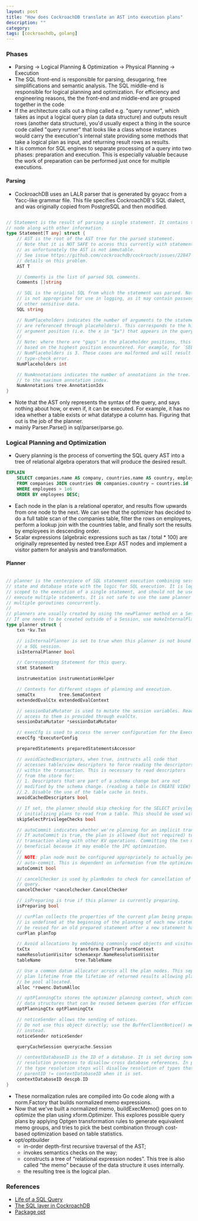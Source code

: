 ```yaml
---
layout: post
title: "How does CockroachDB translate an AST into execution plans"
description: "" 
category: 
tags: [cockroachdb, golang]
--- 
```



### Phases

* Parsing → Logical Planning & Optimization → Physical Planning → Execution
* The SQL front-end is responsible for parsing, desugaring, free simplifications and semantic analysis. The SQL middle-end is responsible for logical planning and optimization. For efficiency and engineering reasons, the the front-end and middle-end are grouped together in the code
* If the architecture calls out a thing called e.g. "query runner", which takes as input a logical query plan (a data structure) and outputs result rows (another data structure), you'd usually expect a thing in the source code called "query runner" that looks like a class whose instances would carry the execution's internal state providing some methods that take a logical plan as input, and returning result rows as results.
* It is common for SQL engines to separate processing of a query into two phases: preparation and execution. This is especially valuable because the work of preparation can be performed just once for multiple executions.

#### Parsing

* CockroachDB uses an LALR parser that is generated by goyacc from a Yacc-like grammar file. This file specifies CockroachDB's SQL dialect, and was originally copied from PostgreSQL and then modified.

```go

// Statement is the result of parsing a single statement. It contains the AST
// node along with other information.
type Statement[T any] struct {
	// AST is the root of the AST tree for the parsed statement.
	// Note that it is NOT SAFE to access this currently with statement execution,
	// as unfortunately the AST is not immutable.
	// See issue https://github.com/cockroachdb/cockroach/issues/22847 for more
	// details on this problem.
	AST T

	// Comments is the list of parsed SQL comments.
	Comments []string

	// SQL is the original SQL from which the statement was parsed. Note that this
	// is not appropriate for use in logging, as it may contain passwords and
	// other sensitive data.
	SQL string

	// NumPlaceholders indicates the number of arguments to the statement (which
	// are referenced through placeholders). This corresponds to the highest
	// argument position (i.e. the x in "$x") that appears in the query.
	//
	// Note: where there are "gaps" in the placeholder positions, this number is
	// based on the highest position encountered. For example, for `SELECT $3`,
	// NumPlaceholders is 3. These cases are malformed and will result in a
	// type-check error.
	NumPlaceholders int

	// NumAnnotations indicates the number of annotations in the tree. It is equal
	// to the maximum annotation index.
	NumAnnotations tree.AnnotationIdx
}
```



* Note that the AST only represents the syntax of the query, and says nothing about how, or even if, it can be executed. For example, it has no idea whether a table exists or what datatype a column has. Figuring that out is the job of the planner.
* mainly Parser.Parse() in sql/parser/parse.go.


### Logical Planning and Optimization

* Query planning is the process of converting the SQL query AST into a tree of relational algebra operators that will produce the desired result.

```sql
EXPLAIN
    SELECT companies.name AS company, countries.name AS country, employees
    FROM companies JOIN countries ON companies.country = countries.id
    WHERE employees > 1e6
    ORDER BY employees DESC;
```
* Each node in the plan is a relational operator, and results flow upwards from one node to the next. We can see that the optimizer has decided to do a full table scan of the companies table, filter the rows on employees, perform a lookup join with the countries table, and finally sort the results by employees in descending order.
* Scalar expressions (algebraic expressions such as tax / total * 100) are originally represented by nested tree.Expr AST nodes and implement a visitor pattern for analysis and transformation.


#### Planner

```go

// planner is the centerpiece of SQL statement execution combining session
// state and database state with the logic for SQL execution. It is logically
// scoped to the execution of a single statement, and should not be used to
// execute multiple statements. It is not safe to use the same planner from
// multiple goroutines concurrently.
//
// planners are usually created by using the newPlanner method on a Session.
// If one needs to be created outside of a Session, use makeInternalPlanner().
type planner struct {
	txn *kv.Txn

	// isInternalPlanner is set to true when this planner is not bound to
	// a SQL session.
	isInternalPlanner bool

	// Corresponding Statement for this query.
	stmt Statement

	instrumentation instrumentationHelper

	// Contexts for different stages of planning and execution.
	semaCtx         tree.SemaContext
	extendedEvalCtx extendedEvalContext

	// sessionDataMutator is used to mutate the session variables. Read
	// access to them is provided through evalCtx.
	sessionDataMutator *sessionDataMutator

	// execCfg is used to access the server configuration for the Executor.
	execCfg *ExecutorConfig

	preparedStatements preparedStatementsAccessor

	// avoidCachedDescriptors, when true, instructs all code that
	// accesses table/view descriptors to force reading the descriptors
	// within the transaction. This is necessary to read descriptors
	// from the store for:
	// 1. Descriptors that are part of a schema change but are not
	// modified by the schema change. (reading a table in CREATE VIEW)
	// 2. Disable the use of the table cache in tests.
	avoidCachedDescriptors bool

	// If set, the planner should skip checking for the SELECT privilege when
	// initializing plans to read from a table. This should be used with care.
	skipSelectPrivilegeChecks bool

	// autoCommit indicates whether we're planning for an implicit transaction.
	// If autoCommit is true, the plan is allowed (but not required) to commit the
	// transaction along with other KV operations. Committing the txn might be
	// beneficial because it may enable the 1PC optimization.
	//
	// NOTE: plan node must be configured appropriately to actually perform an
	// auto-commit. This is dependent on information from the optimizer.
	autoCommit bool

	// cancelChecker is used by planNodes to check for cancellation of the associated
	// query.
	cancelChecker *cancelchecker.CancelChecker

	// isPreparing is true if this planner is currently preparing.
	isPreparing bool

	// curPlan collects the properties of the current plan being prepared. This state
	// is undefined at the beginning of the planning of each new statement, and cannot
	// be reused for an old prepared statement after a new statement has been prepared.
	curPlan planTop

	// Avoid allocations by embedding commonly used objects and visitors.
	txCtx                 transform.ExprTransformContext
	nameResolutionVisitor schemaexpr.NameResolutionVisitor
	tableName             tree.TableName

	// Use a common datum allocator across all the plan nodes. This separates the
	// plan lifetime from the lifetime of returned results allowing plan nodes to
	// be pool allocated.
	alloc *rowenc.DatumAlloc

	// optPlanningCtx stores the optimizer planning context, which contains
	// data structures that can be reused between queries (for efficiency).
	optPlanningCtx optPlanningCtx

	// noticeSender allows the sending of notices.
	// Do not use this object directly; use the BufferClientNotice() method
	// instead.
	noticeSender noticeSender

	queryCacheSession querycache.Session

	// contextDatabaseID is the ID of a database. It is set during some name
	// resolution processes to disallow cross database references. In particular,
	// the type resolution steps will disallow resolution of types that have a
	// parentID != contextDatabaseID when it is set.
	contextDatabaseID descpb.ID
}
```


* These normalization rules are compiled into Go code along with a norm.Factory that builds normalized memo expressions.
* Now that we've built a normalized memo, buildExecMemo() goes on to optimize the plan using xform.Optimizer. This explores possible query plans by applying Optgen transformation rules to generate equivalent memo groups, and tries to pick the best combination through cost-based optimization based on table statistics.
* opt/optbuilder 
  * in-order depth-first recursive traversal of the AST; 
  * invokes semantics checks on the way; 
  * constructs a tree of “relational expression nodes”. This tree is also called “the memo” because of the data structure it uses internally.  
  * the resulting tree is the logical plan.

### References

* [Life of a SQL Query](https://github.com/cockroachdb/cockroach/blob/master/docs/tech-notes/life_of_a_query.md)
* [The SQL layer in CockroachDB](https://github.com/cockroachdb/cockroach/blob/master/docs/tech-notes/sql.md)
* [Package opt](https://github.com/cockroachdb/cockroach/blob/master/pkg/sql/opt/doc.go)

